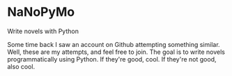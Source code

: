 # NaNoPyMo
Write novels with Python

Some time back I saw an account on Github attempting something similar.  Well, these are my attempts, and feel free to join.  The goal is to write novels programmatically using Python.  If they're good, cool.  If they're not good, also cool.

